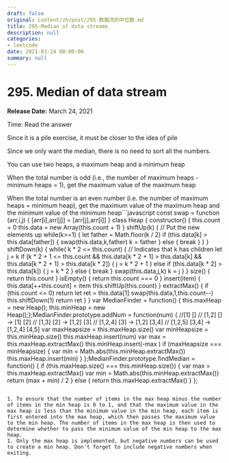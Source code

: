 ```yaml
---
draft: false
original: content/zh/post/295-数据流的中位数.md
title: 295-Median of data streams
description: null
categories:
- leetcode
date: 2021-03-24 00:00:00
summary: null
---
```


# 295. Median of data stream

**Release Date:** March 24, 2021

Time: Read the answer

Since it is a pile exercise, it must be closer to the idea of pile

Since we only want the median, there is no need to sort all the numbers.

You can use two heaps, a maximum heap and a minimum heap

When the total number is odd (i.e., the number of maximum heaps - minimum heaps = 1), get the maximum value of the maximum heap

When the total number is an even number (i.e. the number of maximum heaps = minimum heap), get the maximum value of the maximum heap and the minimum value of the minimum heap```javascript
const swap = function (arr,i,j) {
    [arr[i],arr[j]] = [arr[j],arr[i]]
}
class Heap {
    constructor() {
        this.count = 0        this.data = new Array(this.count + 1)
    }
    shiftUp(k) {
        // Put the new elements up while(k>=1) {
            let father = Math.floor(k / 2)
            if (this.data[k] > this.data[father]) {
                swap(this.data,k,father)
                k = father
            } else {
                break            }
        }
    }
    shiftDown(k) {
        while( k * 2  <= this.count) { // Indicates that k has children let j = k
            if (k * 2 + 1 <= this.count && this.data[k * 2 + 1] > this.data[k] && this.data[k * 2 + 1] > this.data[k * 2]) {
                j = k * 2 + 1            } else if (this.data[k * 2] > this.data[k]) {
                j = k * 2            } else {
                break            }
            swap(this.data,j,k)
            k = j
        }
    }
    size() {
        return this.count    }
    isEmpty() {
        return this.count === 0    }
    insert(item) {
        this.data[++this.count] = item
        this.shiftUp(this.count)
    }
    extractMax() {
        if (this.count <= 0) return
        let ret = this.data[1]
        swap(this.data,1,this.count--)
        this.shiftDown(1)
        return ret
    }
}
var MedianFinder = function() {
    this.maxHeap = new Heap();    this.minHeap = new Heap();};MedianFinder.prototype.addNum = function(num) {
    //[1] []    // [1,2] [] -> [1] [2]    // [1,3] [2] -> [1,2] [3]    // [1,2,4] [3] -> [1,2] [3,4]    // [1,2,5] [3,4] -> [1,2,4] [4,5]    var maxHeapsize = this.maxHeap.size()
    var minHeapsize = this.minHeap.size()
    this.maxHeap.insert(num)
    var max = this.maxHeap.extractMax()
    this.minHeap.insert(-max )
    if (maxHeapsize === minHeapsize) {
        var min = Math.abs(this.minHeap.extractMax())
        this.maxHeap.insert(min)
    }
};MedianFinder.prototype.findMedian = function() {
    if (this.maxHeap.size() === this.minHeap.size()) {
        var max = this.maxHeap.extractMax()
        var min = Math.abs(this.minHeap.extractMax())
        return (max + min) / 2    } else {
        return this.maxHeap.extractMax()
    }
};
```Points to note

1. To ensure that the number of items in the max heap minus the number of items in the min heap is 0 to 1, and that the maximum value in the max heap is less than the minimum value in the min heap, each item is first entered into the max heap, which then passes the maximum value to the min heap. The number of items in the max heap is then used to determine whether to pass the minimum value of the min heap to the max heap.
1. Only the max heap is implemented, but negative numbers can be used to create a min heap. Don't forget to include negative numbers when exiting.
